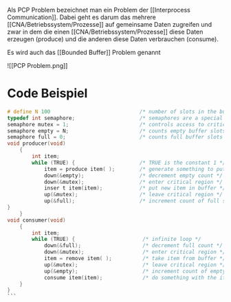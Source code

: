 Als PCP Problem bezeichnet man ein Problem der [[Interprocess Communication]]. Dabei geht es darum das mehrere [[CNA/Betriebssystem/Prozesse]] auf gemeinsame Daten zugreifen und zwar in dem die einen [[CNA/Betriebssystem/Prozesse]] diese Daten erzeugen (produce) und die anderen diese Daten verbrauchen (consume). 

Es wird auch das [[Bounded Buffer]] Problem genannt

![[PCP Problem.png]]

# Code Beispiel
````c
# define N 100                             /* number of slots in the buffer */  
typedef int semaphore;                     /* semaphores are a special kind of int */  
semaphore mutex = 1;                       /* controls access to critical region */  
semaphore empty = N;                       /* counts empty buffer slots */  
semaphore full = 0;                        /* counts full buffer slots */  
void producer(void)  
	{  
		int item;  
		while (TRUE) {                     /* TRUE is the constant 1 */  
			item = produce item( );        /* generate something to put in buffer */  
			down(&empty);                  /* decrement empty count */  
			down(&mutex);                  /* enter critical region */  
			inser t item(item);            /* put new item in buffer */  
			up(&mutex);                    /* leave critical region */  
			up(&full);                     /* increment count of full slots */  
}  
	}  
void consumer(void)  
	{  
		int item;  
		while (TRUE) {                      /* infinite loop */  
			down(&full);                    /* decrement full count */  
			down(&mutex);                   /* enter critical region */  
			item = remove item( );          /* take item from buffer */  
			up(&mutex);                     /* leave critical region */  
			up(&empty);                     /* increment count of empty slots */  
			consume item(item);             /* do something with the item */  
	}  
}  
```